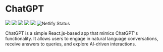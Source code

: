 # ChatGPT
![](https://badge.creative-minds.studio/Vishal-Pattar/chatgpt/views?color=fff)
![](https://badge.creative-minds.studio/Vishal-Pattar/chatgpt/clones?color=fff)
![](https://badge.creative-minds.studio/Vishal-Pattar/chatgpt/forks?color=fff)
![](https://badge.creative-minds.studio/Vishal-Pattar/chatgpt/downloads?color=fff)
![](https://badge.creative-minds.studio/Vishal-Pattar/chatgpt/commits?color=fff)
![Netlify Status](https://api.netlify.com/api/v1/badges/554469f5-7ccd-4673-953e-53d21434ecaa/deploy-status)

ChatGPT is a simple React.js-based app that mimics ChatGPT's functionality. It allows users to engage in natural language conversations, receive answers to queries, and explore AI-driven interactions.
